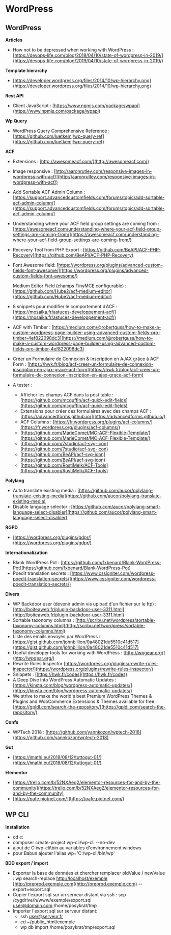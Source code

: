 # WordPress

## WordPress

**Articles**

* How not to be depressed when working with WordPress : [https://devops-life.com/blog/2019/04/10/state-of-wordpress-in-2019/](https://devops-life.com/blog/2019/04/10/state-of-wordpress-in-2019/)

**Template hierarchy**

* [https://developer.wordpress.org/files/2014/10/wp-hierarchy.png](https://developer.wordpress.org/files/2014/10/wp-hierarchy.png)

**Rest API**

* Client JavaScript : [https://www.npmjs.com/package/wpapi](https://www.npmjs.com/package/wpapi)

**Wp Query**

* WordPress Query Comprehensive Reference : [https://github.com/luetkemj/wp-query-ref](https://github.com/luetkemj/wp-query-ref)

**ACF**

* Extensions : [http://awesomeacf.com/](http://awesomeacf.com/)
* Image responsive : [http://aaronrutley.com/responsive-images-in-wordpress-with-acf/](http://aaronrutley.com/responsive-images-in-wordpress-with-acf/)
* Add Sortable ACF Admin Column : [https://support.advancedcustomfields.com/forums/topic/add-sortable-acf-admin-column/](https://support.advancedcustomfields.com/forums/topic/add-sortable-acf-admin-column/)
* Understanding where your ACF field group settings are coming from : [https://awesomeacf.com/understanding-where-your-acf-field-group-settings-are-coming-from/](https://awesomeacf.com/understanding-where-your-acf-field-group-settings-are-coming-from/)
* Recovery Tool from PHP Export : [https://github.com/BeAPI/ACF-PHP-Recovery](https://github.com/BeAPI/ACF-PHP-Recovery)
* Font Awesome field: [https://wordpress.org/plugins/advanced-custom-fields-font-awesome/](https://wordpress.org/plugins/advanced-custom-fields-font-awesome/)

  Medium Editor Field \(champs TinyMCE configurable\) : [https://github.com/Hube2/acf-medium-editor](https://github.com/Hube2/acf-medium-editor)

* 8 snippets pour modifier le comportement d’ACF : [https://mosaika.fr/astuces-developpement-acf/](https://mosaika.fr/astuces-developpement-acf/)
* ACF with Timber : [https://medium.com/@robertguss/how-to-make-a-custom-wordpress-page-builder-using-advanced-custom-fields-pro-timber-4ef822098dc3](https://medium.com/@robertguss/how-to-make-a-custom-wordpress-page-builder-using-advanced-custom-fields-pro-timber-4ef822098dc3)
* Créer un Formulaire de Connexion & Inscription en AJAX grâce à ACF Form : [https://hwk.fr/blog/acf-creer-un-formulaire-de-connexion-inscription-en-ajax-grace-acf-form](https://hwk.fr/blog/acf-creer-un-formulaire-de-connexion-inscription-en-ajax-grace-acf-form)
* A tester : 
  * Afficher les champs ACF dans la post table : [https://github.com/mcguffin/acf-quick-edit-fields](https://github.com/mcguffin/acf-quick-edit-fields)
  * Extensions pour créer des formulaires avec des champs ACF : [https://advancedforms.github.io/](https://advancedforms.github.io/)
  * ACF Columns : [https://fr.wordpress.org/plugins/acf-columns/](https://fr.wordpress.org/plugins/acf-columns/)
  * [https://github.com/MarieComet/MC-ACF-Flexible-Template/](https://github.com/MarieComet/MC-ACF-Flexible-Template/)
  * [https://github.com/7studio/acf-svg-icon](https://github.com/7studio/acf-svg-icon)
  * [https://github.com/BeAPI/acf-svg-icon](https://github.com/BeAPI/acf-svg-icon)
  * [https://github.com/RostiMelk/ACF-Tools](https://github.com/RostiMelk/ACF-Tools)

**Polylang**

* Auto translate existing media : [https://github.com/aucor/polylang-translate-existing-media](https://github.com/aucor/polylang-translate-existing-media)
* Disable language selector : [https://github.com/aucor/polylang-smart-language-select-disabler](https://github.com/aucor/polylang-smart-language-select-disabler)

**RGPD**

* [https://wordpress.org/plugins/gdpr/](https://wordpress.org/plugins/gdpr/)

**Internationalization**

* Blank WordPress Pot : [https://github.com/fxbenard/Blank-WordPress-Pot](https://github.com/fxbenard/Blank-WordPress-Pot)
* Poedit translation secrets : [https://www.cssigniter.com/wordpress-poedit-translation-secrets/](https://www.cssigniter.com/wordpress-poedit-translation-secrets/)

**Divers**

* WP Backdoor user \(devenir admin via upload d'un fichier sur le ftp\) : [http://boiteaweb.fr/plugin-backdoor-user-3311.html](http://boiteaweb.fr/plugin-backdoor-user-3311.html)
* Sortable taxonomy columns : [http://scribu.net/wordpress/sortable-taxonomy-columns.html](http://scribu.net/wordpress/sortable-taxonomy-columns.html)
* Liste des emails envoyés par WordPress : [https://gist.github.com/johnbillion/0a48021de5510c41d517](https://gist.github.com/johnbillion/0a48021de5510c41d517)
* Useful developer tools for working with WordPress : [http://wpgear.org/](http://wpgear.org/)
* Rewrite Rules Inspector [https://wordpress.org/plugins/rewrite-rules-inspector/](https://wordpress.org/plugins/rewrite-rules-inspector/)
* Snippets : [https://hwk.fr/codes](https://hwk.fr/codes)
* A Deep Dive Into WordPress Automatic Updates : [https://kinsta.com/blog/wordpress-automatic-updates/](https://kinsta.com/blog/wordpress-automatic-updates/)
* We strive to make the world's best Premium WordPress Themes & Plugins and WooCommerce Extensions & Themes available for free : [https://gpldl.com/search-the-repository/](https://gpldl.com/search-the-repository/)

**Confs**

* WPTech 2018 : [https://github.com/yannkozon/wptech-2018](https://github.com/yannkozon/wptech-2018)

**Gut**

* [https://imathi.eu/2018/08/12/tuttogut-01/](https://imathi.eu/2018/08/12/tuttogut-01/)

**Elementor**

* [https://trello.com/b/52NXAeg2/elementor-resources-for-and-by-the-community](https://trello.com/b/52NXAeg2/elementor-resources-for-and-by-the-community)
* [https://pafe.piotnet.com/](https://pafe.piotnet.com/)

## WP CLI

**Installation**

* cd c:
* composer create-project wp-cli/wp-cli --no-dev
* ajout de C:\wp-cli\bin au variables d'environnement windows
* pour Babun ajouter l'alias wp='C:/wp-cli/bin/wp'

**BDD export / import**

* Exporter la base de données et chercher remplacer oldValue / newValue : wp search-replace [http://localhost/exemple](http://localhost/exemple) [http://preprod.exemple.com](http://preprod.exemple.com) --export=export.sql
* Copier l'export sql sur un serveur distant via ssh : scp /cygdrive/h/www/exemple/export.sql user@domain.com:/home/posykrat/tmp
* Importer l'export sql sur serveur distant:
  * ssh user@serveur.fr
  * cd ~/public\_html/exemple
  * wp db import /home/posykrat/tmp/export.sql

